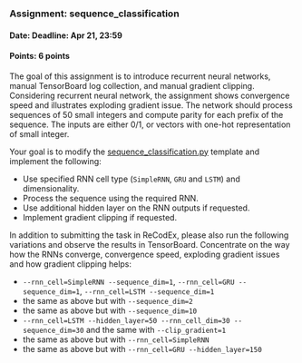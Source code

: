 ### Assignment: sequence_classification
#### Date: Deadline: Apr 21, 23:59
#### Points: 6 points

The goal of this assignment is to introduce recurrent neural networks, manual
TensorBoard log collection, and manual gradient clipping. Considering recurrent
neural network, the assignment shows convergence speed and illustrates exploding
gradient issue. The network should process sequences of 50 small integers and
compute parity for each prefix of the sequence. The inputs are either 0/1, or
vectors with one-hot representation of small integer.

Your goal is to modify the
[sequence_classification.py](https://github.com/ufal/npfl114/tree/master/labs/06/sequence_classification.py)
template and implement the following:
- Use specified RNN cell type (`SimpleRNN`, `GRU` and `LSTM`) and dimensionality.
- Process the sequence using the required RNN.
- Use additional hidden layer on the RNN outputs if requested.
- Implement gradient clipping if requested.

In addition to submitting the task in ReCodEx, please also run the following
variations and observe the results in TensorBoard. Concentrate on the way
how the RNNs converge, convergence speed, exploding gradient issues
and how gradient clipping helps:
- `--rnn_cell=SimpleRNN --sequence_dim=1`, `--rnn_cell=GRU --sequence_dim=1`, `--rnn_cell=LSTM --sequence_dim=1`
- the same as above but with `--sequence_dim=2`
- the same as above but with `--sequence_dim=10`
- `--rnn_cell=LSTM --hidden_layer=50 --rnn_cell_dim=30 --sequence_dim=30` and the same with `--clip_gradient=1`
- the same as above but with `--rnn_cell=SimpleRNN`
- the same as above but with `--rnn_cell=GRU --hidden_layer=150`

